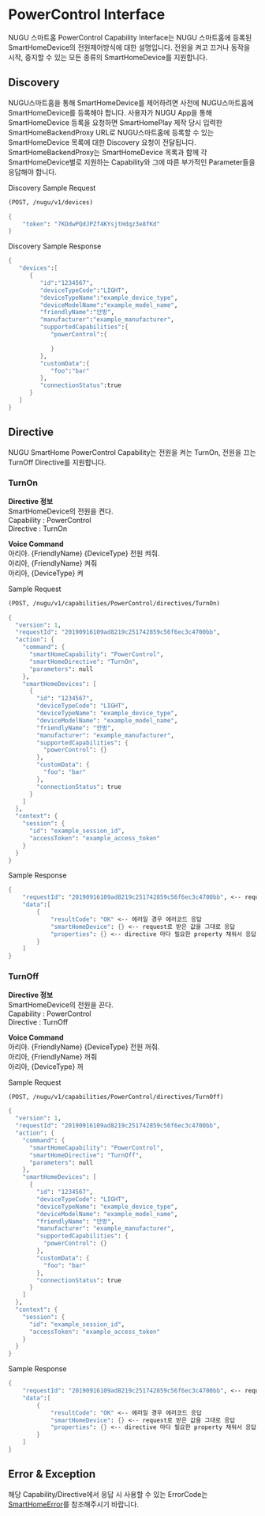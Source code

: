 # PowerControl Interface

NUGU 스마트홈 PowerControl Capability Interface는 NUGU 스마트홈에 등록된 SmartHomeDevice의 전원제어방식에 대한 설명입니다. 전원을 켜고 끄거나 동작을 시작, 중지할 수 있는 모든 종류의 SmartHomeDevice를 지원합니다.

## Discovery

NUGU스마트홈을 통해 SmartHomeDevice를 제어하려면 사전에 NUGU스마트홈에 SmartHomeDevice를 등록해야 합니다. 사용자가 NUGU App을 통해 SmartHomeDevice 등록을 요청하면 SmartHomePlay 제작 당시 입력한 SmartHomeBackendProxy URL로 NUGU스마트홈에 등록할 수 있는 SmartHomeDevice 목록에 대한 Discovery 요청이 전달됩니다. SmartHomeBackendProxy는 SmartHomeDevice 목록과 함께 각 SmartHomeDevice별로 지원하는 Capability와 그에 따른 부가적인 Parameter들을 응답해야 합니다.

Discovery Sample Request

```scheme
(POST, /nugu/v1/devices)

{
    "token": "7KOdwPQdJPZf4KYsjtHdqz3e8fKd"
}
```

Discovery Sample Response

```scheme
{
   "devices":[
      {
         "id":"1234567",
         "deviceTypeCode":"LIGHT",
         "deviceTypeName":"example_device_type",
         "deviceModelName":"example_model_name",
         "friendlyName":"안방",
         "manufacturer":"example_manufacturer",
         "supportedCapabilities":{
            "powerControl":{

            }
         },
         "customData":{
            "foo":"bar"
         },
         "connectionStatus":true
      }
   ]
}
```

## Directive

NUGU SmartHome PowerControl Capability는 전원을 켜는 TurnOn, 전원을 끄는 TurnOff Directive를 지원합니다.

### TurnOn

**Directive 정보**  
SmartHomeDevice의 전원을 켠다.  
Capability : PowerControl  
Directive : TurnOn

**Voice Command**  
아리아. {FriendlyName} {DeviceType} 전원 켜줘.  
아리아, {FriendlyName} 켜줘  
아리아, {DeviceType} 켜

Sample Request

```scheme
(POST, /nugu/v1/capabilities/PowerControl/directives/TurnOn)

{
  "version": 1,
  "requestId": "20190916109ad8219c251742859c56f6ec3c4700bb",
  "action": {
    "command": {
      "smartHomeCapability": "PowerControl",
      "smartHomeDirective": "TurnOn",
      "parameters": null
    },
    "smartHomeDevices": [
      {
        "id": "1234567",
        "deviceTypeCode": "LIGHT",
        "deviceTypeName": "example_device_type",
        "deviceModelName": "example_model_name",
        "friendlyName": "안방",
        "manufacturer": "example_manufacturer",
        "supportedCapabilities": {
          "powerControl": {}
        },
        "customData": {
          "foo": "bar"
        },
        "connectionStatus": true
      }
    ]
  },
  "context": {
    "session": {
      "id": "example_session_id",
      "accessToken": "example_access_token"
    }
  }
}
```

Sample Response

```scheme
{
    "requestId": "20190916109ad8219c251742859c56f6ec3c4700bb", <-- request로 받은 값을 그대로 응답
    "data":[
        {
            "resultCode": "OK" <-- 에러일 경우 에러코드 응답
            "smartHomeDevice": {} <-- request로 받은 값을 그대로 응답
            "properties": {} <-- directive 마다 필요한 property 채워서 응답
        }
    ]
}
```

### TurnOff

**Directive 정보**  
SmartHomeDevice의 전원을 끈다.  
Capability : PowerControl  
Directive : TurnOff

**Voice Command**  
아리아. {FriendlyName} {DeviceType} 전원 꺼줘.  
아리아, {FriendlyName} 꺼줘  
아리아, {DeviceType} 꺼

Sample Request

```scheme
(POST, /nugu/v1/capabilities/PowerControl/directives/TurnOff)

{
  "version": 1,
  "requestId": "20190916109ad8219c251742859c56f6ec3c4700bb",
  "action": {
    "command": {
      "smartHomeCapability": "PowerControl",
      "smartHomeDirective": "TurnOff",
      "parameters": null
    },
    "smartHomeDevices": [
      {
        "id": "1234567",
        "deviceTypeCode": "LIGHT",
        "deviceTypeName": "example_device_type",
        "deviceModelName": "example_model_name",
        "friendlyName": "안방",
        "manufacturer": "example_manufacturer",
        "supportedCapabilities": {
          "powerControl": {}
        },
        "customData": {
          "foo": "bar"
        },
        "connectionStatus": true
      }
    ]
  },
  "context": {
    "session": {
      "id": "example_session_id",
      "accessToken": "example_access_token"
    }
  }
}
```

Sample Response

```scheme
{
    "requestId": "20190916109ad8219c251742859c56f6ec3c4700bb", <-- request로 받은 값을 그대로 응답
    "data":[
        {
            "resultCode": "OK" <-- 에러일 경우 에러코드 응답
            "smartHomeDevice": {} <-- request로 받은 값을 그대로 응답
            "properties": {} <-- directive 마다 필요한 property 채워서 응답
        }
    ]
}
```

## Error & Exception

해당 Capability/Directive에서 응답 시 사용할 수 있는 ErrorCode는 [SmartHomeError](../smarthomeerror.md)를 참조해주시기 바랍니다.

